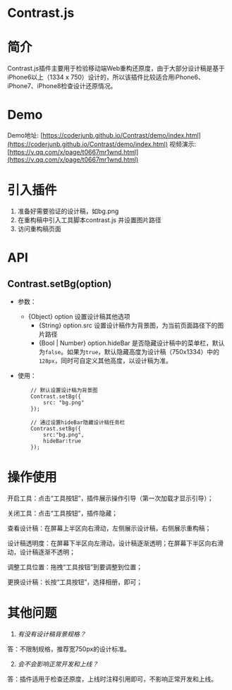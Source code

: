 # Contrast.js
# 简介
Contrast.js插件主要用于检验移动端Web重构还原度，由于大部分设计稿是基于iPhone6以上（1334 x 750）设计的，所以该插件比较适合用iPhone6、iPhone7、iPhone8检查设计还原情况。

# Demo
Demo地址: [https://coderjunb.github.io/Contrast/demo/index.html](https://coderjunb.github.io/Contrast/demo/index.html)
视频演示: [https://v.qq.com/x/page/t0667mr1wnd.html](https://v.qq.com/x/page/t0667mr1wnd.html)

# 引入插件
1. 准备好需要验证的设计稿，如bg.png
2. 在重构稿中引入工具脚本contrast.js 并设置图片路径 
        <script>
            Contrast.setBg("bg.png");
        </script>
3. 访问重构稿页面

# API
## Contrast.setBg(option)

* 参数：
    * {Object} option   设置设计稿其他选项
        * {String} option.src   设置设计稿作为背景图，为当前页面路径下的图片路径
        * {Bool | Number} option.hideBar 是否隐藏设计稿中的菜单栏，默认为`false`。如果为`true`，默认隐藏高度为设计稿（750x1334）中的`128px`，同时可自定义其他高度，以设计稿为准。
* 使用：

    ```
        // 默认设置设计稿为背景图
        Contrast.setBg({
            src: "bg.png"
        });
    ```
    ```
        // 通过设置hideBar隐藏设计稿任务栏
        Contrast.setBg({
            src:"bg.png",
            hideBar:true
        });
    ```

# 操作使用
开启工具：点击“工具按钮”，插件展示操作引导（第一次加载才显示引导）；

关闭工具：点击“工具按钮”，插件隐藏；

查看设计稿：在屏幕上半区向右滑动，左侧展示设计稿，右侧展示重构稿；

设计稿透明度：在屏幕下半区向左滑动，设计稿逐渐透明；在屏幕下半区向右滑动，设计稿逐渐不透明；

调整工具位置：拖拽“工具按钮”到要调整到位置；

更换设计稿：长按“工具按钮”，选择相册，即可；


# 其他问题

1) _有没有设计稿背景规格？_

答：不限制规格，推荐宽750px的设计标准。

2) _会不会影响正常开发和上线？_

答：插件适用于检查还原度，上线时注释引用即可，不影响正常开发和上线。